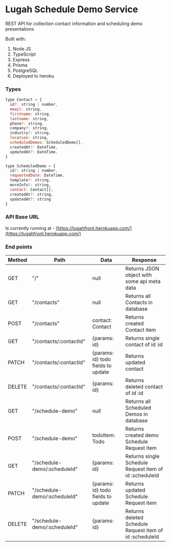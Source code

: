 # Lugah Schedule Demo Service

REST API for collection contact information and scheduling demo presentations

Built with: 
1. Node JS
2. TypeScript
3. Express
4. Prisma 
5. PostgreSQL
6. Deployed to heroku

### Types
```js
type Contact = {
  id?: string | number,
  email: string,
  firstname: string,
  lastname: string,
  phone?: string,
  company?: string,
  industry?: string,
  location: string,
  scheduledDemos: ScheduledDemo[],
  createdAt?: DateTime,
  updatedAt?: DateTime,
}

type ScheduledDemo = {
  id?: string | number,
  requestedDate: DateTime,
  template?: string,
  moreInfo?: string,
  contact: Contact[],
  createdAt?: string,
  updatedAt?: string
}
```

### API Base URL
Is currently running at - [https://lugahfront.herokuapp.com/](https://lugahfront.herokuapp.com/)

### End points
| Method | Path             | Data                               | Response                                    |
| ------ | ---------------- | ---------------------------------- | ------------------------------------------- |
| GET    | "/"              | null                               | Returns JSON object with some api meta data |
| GET    | "/contacts"         | null                               | Returns all Contacts in database               |
| POST   | "/contacts"         | contact: Contact                     | Returns created Contact item                   |
| GET    | "/contacts/:contactId"     | {params: id}                       | Returns single contact of id :id          |
| PATCH  | "/contacts/:contactId"     | {params: id} todo fields to update | Returns updated contact                   |
| DELETE | "/contacts/:contactId"     | {params: id}                       | Returns deleted contact of id :id                |
| GET    | "/schedule-demo"         | null                               | Returns all Scheduled Demos in database               |
| POST   | "/schedule-demo"         | todoItem: Todo                     | Returns created demo Schedule Request item                   |
| GET    | "/schedule-demo/:scheduleId"     | {params: id}                       | Returns single Schedule Request item of id :scheduleId          |
| PATCH  | "/schedule-demo/:scheduleId"     | {params: id} todo fields to update | Returns updated Schedule Request item                   |
| DELETE | "/schedule-demo/:scheduleId"     | {params: id}                       | Returns deleted Schedule Request item of id :scheduleId                |

